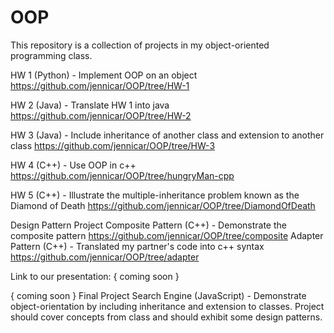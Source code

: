 # OOP

This repository is a collection of projects in my object-oriented programming class.

HW 1 (Python) - Implement OOP on an object
https://github.com/jennicar/OOP/tree/HW-1

HW 2 (Java) - Translate HW 1 into java
https://github.com/jennicar/OOP/tree/HW-2

HW 3 (Java) - Include inheritance of another class and extension to another class
https://github.com/jennicar/OOP/tree/HW-3

HW 4 (C++) - Use OOP in c++
https://github.com/jennicar/OOP/tree/hungryMan-cpp

HW 5 (C++) - Illustrate the multiple-inheritance problem known as the Diamond of Death
https://github.com/jennicar/OOP/tree/DiamondOfDeath

Design Pattern Project
Composite Pattern (C++) - Demonstrate the composite pattern
https://github.com/jennicar/OOP/tree/composite
Adapter Pattern (C++) - Translated my partner's code into c++ syntax
https://github.com/jennicar/OOP/tree/adapter

Link to our presentation: { coming soon }

{ coming soon }
Final Project
Search Engine (JavaScript) - Demonstrate object-orientation by including inheritance and extension to classes. Project should cover concepts from class and should exhibit some design patterns.
